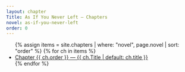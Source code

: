 ```yaml
---
layout: chapter
Title: As If You Never Left — Chapters
novel: as-if-you-never-left
order: 0
---
```


<ul>
{% assign items = site.chapters | where: "novel", page.novel | sort: "order" %}
{% for ch in items %}
  <li><a href="{{ ch.url | relative_url }}">Chapter {{ ch.order }} — {{ ch.Title | default: ch.title }}</a></li>
{% endfor %}
</ul>
